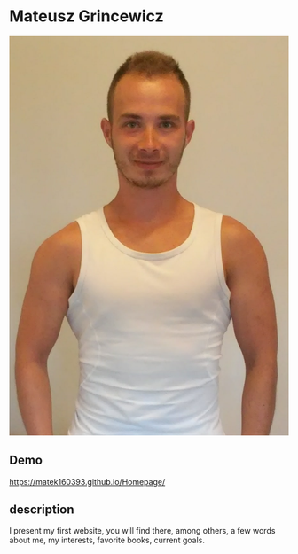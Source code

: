 # Mateusz Grincewicz 
![Mateusz Grincewicz](IMAGE\image.png)

## Demo

https://matek160393.github.io/Homepage/

## description

I present my first website, you will find there, among others, a few words about me, my interests, favorite books, current goals.